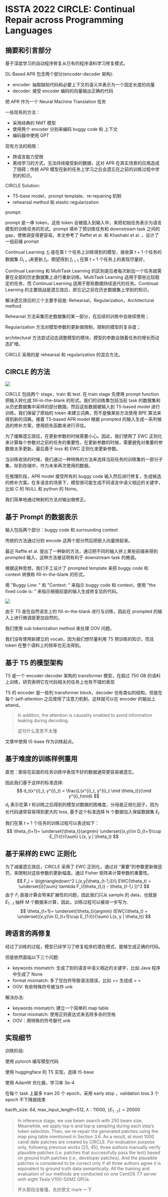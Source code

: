 # ISSTA 2022 CIRCLE: Continual Repair across Programming Languages

## 摘要和引言部分

基于深度学习的自动程序修复从已有的程序语料学习修复模式。

DL-Based APR 包含两个部分(encoder-decoder 架构):

- encoder: 抽取缺陷代码和必要上下文的语义并表示为一个固定长度的向量
- decoder: 接受 encoder 编码的向量输出正确的代码

把 APR 作为一个 Neural Machine Translation 任务

一些现有的方法：

- 采用经典的 NMT 模型
- 使用两个 encoder 分别来编码 buggy code 和 上下文
- 编码器中使用 GPT

现有方法的局限：

- 跨语言能力受限
- 离线学习的方式，无法持续接受新的数据，这对 APR 在真实场景的应用造成了阻碍；传统 APR 模型在新的任务上学习之后会遗忘在之前的训练过程中学到的知识。

CIRCLE Solution:

- T5-base model、prompt template、re-repairing 机制
- rehearsal method 和 elastic regularization

prompt: 

prompt 是一串 token，这些 token 会被插入到输入中，来把初始任务表示为语言模型的训练任务的形式。prompt 填补了预训练任务和 downstream task 之间的 gap，使微调变得更容易。本文参考了 Raffel et al. 和 Khashabi et al. ，设计了一组前缀 prompt

Continual Learning: $f_t$ 是在第 $t$ 个任务上训练得到的模型，接收第 $t+1$ 个任务的数据集 $D_{t+1}$来更新 $f_t$，期望得到 $f_{t+1}$ 在第 $t+1$ 个任务上的表现尽量好。

Continual Learning 和 MultiTask Learning 的区别是后者每次新加一个任务就需要在全部的历史数据集上进行重新训练。MultiTask Learning 适用于那些比较稳定的任务，而 Continual Learning 适用于那些数据持续迭代的任务。Continual Learning 的主要挑战是遗忘效应，即忘记之前在历史数据集上学到的知识。

解决遗忘效应的三个主要手段是: Rehearsal，Regularization，Architectural method.

Rehearsal 方法采集历史数据集的某一部分，在后续的训练中会继续使用；

Regularization 方法对模型参数的更新做限制，限制的模型的复杂度；

architectural 方法尝试动态调整模型的模块，模型的参数会随着任务的增长而动态扩增。

CIRCLE 采用的是 rehearsal 和 regularization 的混合方法。

## CIRCLE 的方法

![](./imgs/overview.png)

CIRCLE 包括两个 stage，train 和 test. 在 train stage 先使用 prompt function 把输入转化成 fill-in-the-blank 的形式。我们的训练集包括当前 task 的数据集和从历史数据集中采样的部分数据。然后这些数据被输入到 T5-based model 进行训练。我们保留了原始的 token 来建立词典，而不是像某些方法使用 BPE 算法来得到新的词典。接着 T5-based APR model 根据 prompted 的输入生成一系列候选的修补方案，使用损失函数来进行评估。

为了缓解遗忘效应，在更新参数的时候需要小心。因此，我们使用了 EWC 正则化来计算每个参数对之前的任务的重要性，在更新参数的时候，需要避免对重要的参数做太多更新。最后基于 loss 和 EWC 正则化来更新参数。

当训练收敛的时候，我们通过一种特殊的方法来选择当前任务的训练集的一部分子集，存到存储中，作为未来再次使用的数据。

在推理阶段，APR model 接受所有的 buggy code 输入然后进行修复，生成候选的修补方案。在多语言的场景下，模型很可能生成不同语言中语义相近的关键字，比如 C 的 NULL 和 python 的 None。

我们简单地通过映射的方法对输出做修正。

## 基于 Prompt 的数据表示

输入包括两个部分：buggy code 和 surrounding context

传统的方法通过分别 encode 这两个部分然后把嵌入向量拼起来。

最近 Raffle et al. 提出了一种新的方法，通过把不同的输入拼上某些前缀来得到 prompted 输入，这种方法被证明有利于 downstream task 的微调。

根据这种思想，我们手工设计了 prompted template 来把 buggy code 和 context 转换称 fill-in-the-blank 的形式。

用 "Buggy Line: " 和 "Context: " 来指示 buggy code 和 context，使用 "the fixed code is: " 来指示根据前面的输入生成修复后的代码。 

![](./imgs/prompted_example.png)

由于 T5 是在自然语言上的 fill-in-the-blank 进行与训练，因此在 prompted 的输入上进行微调是更加自然的。

我们使用 sub tokenization method 来处理 OOV 问题。

我们没有使用新建立的 vocab，因为我们想尽量利用 T5 预训练的知识，而且 token 在整个语料上的频率也无法得到。

## 基于 T5 的模型架构

T5 是一个 encoder-decoder 架构的 transformer 模型，在超过 750 GB 的语料上训练，研究表明它在代码相关的任务上也有不错的表现

T5 的 encoder 是一些列 transformer block，decoder 也有类似的结构，但是在每个 self-attention 之后使用了注意力机制，这样就可以在 encoder 的输出上 attend。

> In addition, the attention is causality enabled to avoid information leaking during decoding.
>
> 这句什么意思不太懂

文章中使用 t5-base 作为训练起点。

## 基于难度的训练样例重用

直觉：那些在前面的任务训练中表现不好的数据通常更容易被遗忘。

因此我们基于这样的标准选择:
$$
d_t(x^{i}_t, y^{i}_t) = \frac{L(x^{i}_t, y^{i}_t \mid \theta_t)}{\mid y^{i}_t\mid}
$$
$d_t$ 表示在第 $t$ 轮训练之后得到的模型对数据的困难度，分母是正规化因子，因为长代码通常容易得到更大的 loss, 基于这个标准选择 N 个数据加入保留数据集 $E_t$

我们在第 $t+1$ 个任务的训练过程可以表述如下：
$$
\theta_{t+1}= \underset{\theta_t}{argmin} \underset{(x,y)\in D_{t+1}\cup E_{1:t}}{\sum} L(x, y | \theta_t)
$$

## 基于采样的 EWC 正则化

为了减缓遗忘效应，CIRCLE 采用了 EWC 正则化，通过对 “重要”的参数更新做惩罚，来限制对这些参数的更新幅度。通过 Fisher 矩阵来计算参数的重要性。
$$
F_i = \bigtriangledown^2 L(x,y|\theta_{t-1,i})\\
EWC(\theta_t) = \underset{i}{\sum} \lambda F_i(\theta_{t,i} - \theta_{t-1,i })^2
$$
由于 $F_i$ 直接计算会带来扩展性的问题，因此我们只从 sample 的 data，也就是 $E_{1:t}$ 抽样 $M$ 个数据来计算，因此，训练过程可以被进一步写为.
$$
\theta_{t+1}= \underset{\theta_t}{argmin} (EWC(\theta_t) + \underset{(x,y)\in D_{t+1}\cup E_{1:t}}{\sum} L(x, y | \theta_t))
$$

## 跨语言的再修复

经过了训练的过程，模型已经学习了修复程序的潜在模式，能够生成正确的代码。

但是依然面临以下三个问题:

- keywords mismatch: 生成了别的语言中语义相近的关键字，比如 Java 程序中生成了 None
- format mismatch: 多了空白符导致语法错误，比如 == 生成成 = =
- OOV: 有些特殊符号被当作 unk

解决办法:

- keywords mismatch: 建立一个简单的 map table
- format mismatch: 使用正则表达式来去除多余的空格
- OOV：用特殊的符号替代 unk

## 实现细节

训练阶段:

使用 pytorch 编写模型代码

使用 huggingface 的 T5 实现，选择 t5-base

使用 AdamW 优化器，学习率 3e-4

在每个 task 上最多 train 20 个 epoch，采用 early stop ，validation loss 3 个 epoch 不下降就结束

bacth_size: 64, max_input_length=512, $\lambda: 11000$, $\mid E_{1:t}\mid = 20000$ 

> In inference stage, we use beam search with 250 beam size. Meanwhile, we apply top-k and top-p sampling during each step’s token selection. Then, we re-repair the generated patches using the map ping table mentioned in Section 3.6. As a result, at most 1000 candi date patches are created by CIRCLE. For evaluation purpose only, following previous works [25, 45], three authors manually verify plausible patches (i.e. patches that successfully pass the test) based on ground truth patches (i.e., developer patches). And the plausible patches is considered to be correct only if all three authors agree it is equivalent to ground truth data semantically. All the training and evaluation of our methods are conducted on one CentOS 7.7 server with eight Tesla V100-SXM2 GPUs.
>
> 开头那段没看懂，先抄原文 mark 一下
